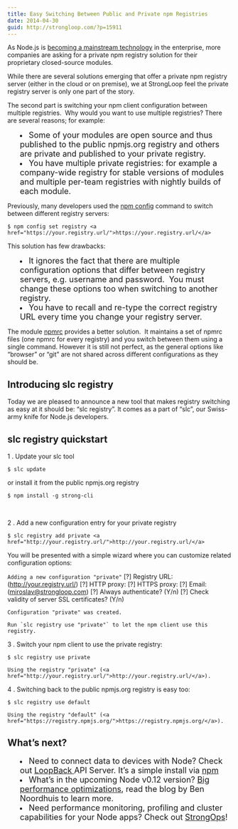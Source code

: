 ```yaml
---
title: Easy Switching Between Public and Private npm Registries
date: 2014-04-30
guid: http://strongloop.com/?p=15911
---
```


As Node.js is [becoming a mainstream technology](http://www.nearform.com/nodecrunch/node-js-becoming-go-technology-enterprise) in the enterprise, more companies are asking for a private npm registry solution for their proprietary closed-source modules.

While there are several solutions emerging that offer a private npm registry server (either in the cloud or on premise), we at StrongLoop feel the private registry server is only one part of the story.

The second part is switching your npm client configuration between multiple registries.  Why would you want to use multiple registries? There are several reasons; for example:

<li style="margin-left: 2em;">
  <span style="font-size: 18px;">Some of your modules are open source and thus published to the public npmjs.org registry and others are private and published to your private registry. </span>
</li>
<li style="margin-left: 2em;">
  <span style="font-size: 18px;">You have multiple private registries: for example a company-wide registry for stable versions of modules and multiple per-team registries with nightly builds of each module. </span>
</li>

Previously, many developers used the [npm config](https://www.npmjs.org/doc/cli/npm-config.html) command to switch between different registry servers:

`$ npm config set registry <a href="https://your.registry.url/">https://your.registry.url/</a>`

This solution has few drawbacks:

<li style="margin-left: 2em;">
  <span style="font-size: 18px;">It ignores the fact that there are multiple configuration options that differ between registry servers, e.g. username and password.  You must change these options too when switching to another registry. </span>
</li>
<li style="margin-left: 2em;">
  <span style="font-size: 18px;">You have to recall and re-type the correct registry URL every time you change your registry server. </span>
</li>

The module [npmrc](https://www.npmjs.org/package/npmrc) provides a better solution.  It maintains a set of npmrc files (one npmrc for every registry) and you switch between them using a single command. However it is still not perfect, as the general options like “browser” or “git” are not shared across different configurations as they should be.<!--more-->

<h2 dir="ltr">
  <strong>Introducing slc registry</strong>
</h2>

Today we are pleased to announce a new tool that makes registry switching as easy at it should be: “slc registry”. It comes as a part of “slc”, our Swiss-army knife for Node.js developers.

<h2 dir="ltr">
  <strong>slc registry quickstart</strong>
</h2>

1 . Update your slc tool

`$ slc update`

or install it from the public npmjs.org registry

`$ npm install -g strong-cli` 

&nbsp;

2 . Add a new configuration entry for your private registry

`$ slc registry add private <a href="http://your.registry.url/">http://your.registry.url/</a>`

You will be presented with a simple wizard where you can customize related configuration options:

`Adding a new configuration "private"` [?] Registry URL: (http://your.registry.url/)
[?] HTTP proxy:
[?] HTTPS proxy:
[?] Email: (miroslav@strongloop.com)
[?] Always authenticate? (Y/n)
[?] Check validity of server SSL certificates? (Y/n)

`Configuration "private" was created.`

``Run `slc registry use "private"` to let the npm client use this registry.`` 

3 . Switch your npm client to use the private registry:

`$ slc registry use private`

`Using the registry "private" (<a href="http://your.registry.url/">http://your.registry.url/</a>).`


4 . Switching back to the public npmjs.org registry is easy too:

`$ slc registry use default`

`Using the registry "default" (<a href="https://registry.npmjs.org/">https://registry.npmjs.org/</a>).`

## **What’s next?**

<li style="margin-left: 2em;">
  <span style="font-size: 18px;">Need to connect data to devices with Node? Check out <a href="http://strongloop.com/mobile-application-development/loopback/">LoopBack </a>API Server. It&#8217;s a simple install via <a href="http://strongloop.com/get-started/">npm</a></span>
</li>
<li style="margin-left: 2em;">
  <span style="font-size: 18px;">What’s in the upcoming Node v0.12 version? <a href="http://strongloop.com/strongblog/performance-node-js-v-0-12-whats-new/">Big performance optimizations</a>, read the blog by Ben Noordhuis to learn more.</span>
</li>
<li style="margin-left: 2em;">
  <span style="font-size: 18px;">Need performance monitoring, profiling and cluster capabilities for your Node apps? Check out <a href="http://strongloop.com/node-js-performance/strongops/">StrongOps</a>!</span>
</li>